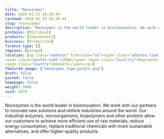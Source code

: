 ```yaml
---
title: "Novozymes"
date: 2020-01-23 18:20:44
lastmod: 2020-01-23 18:20:44
slug: /novozymes
description: "Novozymes is the world leader in bioinnovation. We work with our partners to innovate new solutions and rethink industries around the world. Our industrial enzymes, microorganisms, biopolymers and other proteins allow our customers to achieve more efficient use of raw materials, reduce energy consumption, replace traditional chemicals with more sustainable alternatives, and offer higher-quality products."
proteins: [Microbial]
products: [Ingredients]
business: [Production]
finance_type: []
regions: [Europe]
location: [<p class="address" translate="no"><span class="address-line1">Krogshøjvej</span><br>
<span class="postal-code">2880</span> <span class="locality">Bagsværd</span><br>
<span class="country">Denmark</span></p>]
featured_image: ["novozymes_logo_purple.png"]
draft: false
pinned: false
homepage: false
weight: 5000
uuid: 5870
---
```

<p>Novozymes is the world leader in bioinnovation. We work with our partners to innovate new solutions and rethink industries around the world. Our industrial enzymes, microorganisms, biopolymers and other proteins allow our customers to achieve more efficient use of raw materials, reduce energy consumption, replace traditional chemicals with more sustainable alternatives, and offer higher-quality products.</p>
